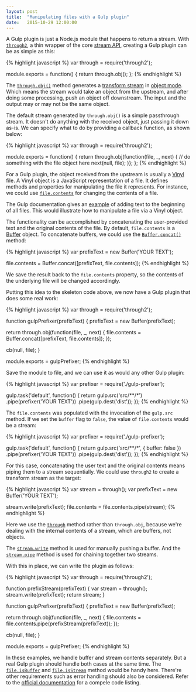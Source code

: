 ```yaml
---
layout: post
title:  "Manipulating files with a Gulp plugin"
date:   2015-10-29 12:00:00
---
```


A Gulp plugin is just a Node.js module that happens to return a stream.
With [`through2`][], a thin wrapper of the core [stream API][], creating
a Gulp plugin can be as simple as this:

  [`through2`]: https://www.npmjs.com/package/through2
  [stream API]: https://nodejs.org/api/stream.html

{% highlight javascript %}
var through = require('through2');

module.exports = function() {
  return through.obj();
};
{% endhighlight %}

The [`through.obj()`][] method generates a [transform stream][] in
[object mode][].  Which means the stream would take an object from the
upstream, and after doing some processing, push an object off
downstream. The input and the output may or may not be the same object.

  [`through.obj()`]: https://github.com/rvagg/through2#api
  [transform stream]: https://nodejs.org/api/stream.html#stream_class_stream_transform
  [object mode]: https://nodejs.org/api/stream.html#stream_object_mode

The default stream generated by `through.obj()` is a simple passthrough
stream. It doesn't do anything with the received object, just passing it
down as-is. We can specify what to do by providing a callback function,
as shown below:

{% highlight javascript %}
var through = require('through2');

module.exports = function() {
  return through.obj(function(file, _, next) {
    // do something with the file object here
    next(null, file);
  )};
};
{% endhighlight %}

For a Gulp plugin, the object received from the upstream is usually a
[Vinyl][] file. A Vinyl object is a JavaScript representation of a file.
It defines methods and properties for manipulating the file it
represents. For instance, we could use [`file.contents`][] for changing
the contents of a file.

  [Vinyl]: https://www.npmjs.com/package/vinyl
  [`file.contents`]: https://github.com/gulpjs/vinyl#contents

The Gulp documentation gives an [example][] of adding text to the
beginning of all files. This would illustrate how to manipulate a file
via a Vinyl object.

  [example]: https://github.com/gulpjs/gulp/blob/a2715207edb284b44921537e4d5901e2be1a482c/docs/writing-a-plugin/guidelines.md#what-does-a-good-plugin-look-like

The functionality can be accomplished by concatenating the user-provided
text and the original contents of the file. By default, `file.contents`
is a [Buffer](https://nodejs.org/api/buffer.html) object. To concatenate
buffers, we could use the [`Buffer.concat()`][] method:

  [`Buffer.concat()`]: https://nodejs.org/api/buffer.html#buffer_class_method_buffer_concat_list_totallength

{% highlight javascript %}
var prefixText = new Buffer('YOUR TEXT');

file.contents = Buffer.concat([prefixText, file.contents]);
{% endhighlight %}

We save the result back to the `file.contents` property, so the contents
of the underlying file will be changed accordingly.

Putting this idea to the skeleton code above, we now have a Gulp plugin
that does some real work:

{% highlight javascript %}
var through = require('through2');

function gulpPrefixer(prefixText) {
  prefixText = new Buffer(prefixText);

  return through.obj(function(file, _, next) {
    file.contents = Buffer.concat([prefixText, file.contents]);
  });

  cb(null, file);
}

module.exports = gulpPrefixer;
{% endhighlight %}

Save the module to file, and we can use it as would any other Gulp
plugin:

{% highlight javascript %}
var prefixer = require('./gulp-prefixer');

gulp.task('default', function() {
  return gulp.src('src/**/*')
    .pipe(prefixer('YOUR TEXT'))
    .pipe(gulp.dest('dist'));
});
{% endhighlight %}

The `file.contents` was populated with the invocation of the `gulp.src`
method. If we set the `buffer` flag to `false`, the value of
`file.contents` would be a stream:

{% highlight javascript %}
var prefixer = require('./gulp-prefixer');

gulp.task('default', function() {
  return gulp.src('src/**/*', { buffer: false })
    .pipe(prefixer('YOUR TEXT'))
    .pipe(gulp.dest('dist'));
});
{% endhighlight %}

For this case, concatenating the user text and the original contents
means piping them to a stream sequentially. We could use `through2` to
create a transform stream as the target:

{% highlight javascript %}
var stream = through();
var prefixText = new Buffer('YOUR TEXT');

stream.write(prefixText);
file.contents = file.contents.pipe(stream);
{% endhighlight %}

Here we use the [`through`][] method rather than `through.obj`, because
we're dealing with the internal contents of a stream, which are buffers,
not objects.

  [`through`]: https://github.com/rvagg/through2#api

The [`stream.write`][] method is used for manually pushing a buffer. And the
[`stream.pipe`][] method is used for chaining together two streams.

  [`stream.write`]: https://nodejs.org/api/stream.html#stream_writable_write_chunk_encoding_callback
  [`stream.pipe`]: https://nodejs.org/api/stream.html#stream_readable_pipe_destination_options

With this in place, we can write the plugin as follows:

{% highlight javascript %}
var through = require('through2');

function prefixStream(prefixText) {
  var stream = through();
  stream.write(prefixText);
  return stream;
}

function gulpPrefixer(prefixText) {
  prefixText = new Buffer(prefixText);

  return through.obj(function(file, _, next) {
    file.contents = file.contents.pipe(prefixStream(prefixText));
  });

  cb(null, file);
}

module.exports = gulpPrefixer;
{% endhighlight %}

In these examples, we handle buffer and stream contents separately. But
a real Gulp plugin should handle both cases at the same time. The
[`file.isBuffer`] and [`file.isStream`] method would be handy here.
There're other requirements such as error handling should also be
considered. Refer to the [official documentation][] for a compele code
listing.

  [`file.isBuffer`]: https://github.com/gulpjs/vinyl#isbuffer
  [`file.isStream`]: https://github.com/gulpjs/vinyl#isstream
  [official documentation]: https://github.com/gulpjs/gulp/blob/a2715207edb284b44921537e4d5901e2be1a482c/docs/writing-a-plugin/guidelines.md#what-does-a-good-plugin-look-like
